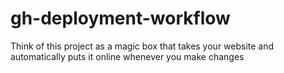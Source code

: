 # gh-deployment-workflow
Think of this project as a magic box that takes your website and automatically puts it online whenever you make changes
